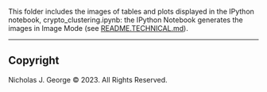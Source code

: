 This folder includes the images of tables and plots displayed in the IPython notebook, crypto_clustering.ipynb: the IPython Notebook generates the images in Image Mode (see [README.TECHNICAL.md](./README.TECHNICAL.md)).

----

## Copyright

Nicholas J. George © 2023. All Rights Reserved.
